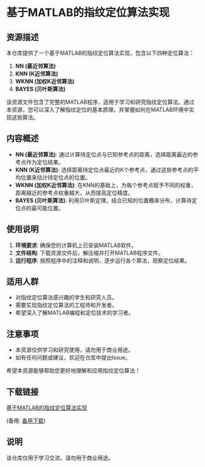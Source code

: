 # 基于MATLAB的指纹定位算法实现

## 资源描述

本仓库提供了一个基于MATLAB的指纹定位算法实现，包含以下四种定位算法：

1. **NN (最近邻算法)**
2. **KNN (K近邻算法)**
3. **WKNN (加权K近邻算法)**
4. **BAYES (贝叶斯算法)**

该资源文件包含了完整的MATLAB程序，适用于学习和研究指纹定位算法。通过本资源，您可以深入了解指纹定位的基本原理，并掌握如何在MATLAB环境中实现这些算法。

## 内容概述

- **NN (最近邻算法)**: 通过计算待定位点与已知参考点的距离，选择距离最近的参考点作为定位结果。
- **KNN (K近邻算法)**: 选择距离待定位点最近的K个参考点，通过这些参考点的平均位置来估计待定位点的位置。
- **WKNN (加权K近邻算法)**: 在KNN的基础上，为每个参考点赋予不同的权重，距离越近的参考点权重越大，从而提高定位精度。
- **BAYES (贝叶斯算法)**: 利用贝叶斯定理，结合已知的位置概率分布，计算待定位点的最可能位置。

## 使用说明

1. **环境要求**: 确保您的计算机上已安装MATLAB软件。
2. **文件结构**: 下载资源文件后，解压缩并打开MATLAB程序文件。
3. **运行程序**: 按照程序中的注释和说明，逐步运行各个算法，观察定位结果。

## 适用人群

- 对指纹定位算法感兴趣的学生和研究人员。
- 需要实现指纹定位算法的工程师和开发者。
- 希望深入了解MATLAB编程和定位技术的学习者。

## 注意事项

- 本资源仅供学习和研究使用，请勿用于商业用途。
- 如有任何问题或建议，欢迎在仓库中提出Issue。

希望本资源能够帮助您更好地理解和应用指纹定位算法！

## 下载链接
[基于MATLAB的指纹定位算法实现](https://pan.quark.cn/s/c456de5b5347) 

(备用: [备用下载](https://pan.baidu.com/s/1opNMx-bFoHvaUfzH70U3Cg?pwd=1234))

## 说明

该仓库仅用于学习交流，请勿用于商业用途。
